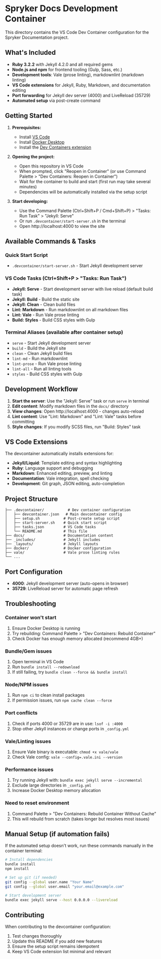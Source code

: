 # Spryker Docs Development Container

This directory contains the VS Code Dev Container configuration for the Spryker Documentation project.

## What's Included

- **Ruby 3.2.2** with Jekyll 4.2.0 and all required gems
- **Node.js and npm** for frontend tooling (Gulp, Sass, etc.)
- **Development tools**: Vale (prose linting), markdownlint (markdown linting)
- **VS Code extensions** for Jekyll, Ruby, Markdown, and documentation editing
- **Port forwarding** for Jekyll dev server (4000) and LiveReload (35729)
- **Automated setup** via post-create command

## Getting Started

1. **Prerequisites:**
   - Install [VS Code](https://code.visualstudio.com/)
   - Install [Docker Desktop](https://www.docker.com/products/docker-desktop)
   - Install the [Dev Containers extension](https://marketplace.visualstudio.com/items?itemName=ms-vscode-remote.remote-containers)

2. **Opening the project:**
   - Open this repository in VS Code
   - When prompted, click "Reopen in Container" (or use Command Palette > "Dev Containers: Reopen in Container")
   - Wait for the container to build and start (first run may take several minutes)
   - Dependencies will be automatically installed via the setup script

3. **Start developing:**
   - Use the Command Palette (Ctrl+Shift+P / Cmd+Shift+P) > "Tasks: Run Task" > "Jekyll: Serve"
   - Or run `.devcontainer/start-server.sh` in the terminal
   - Open http://localhost:4000 to view the site

## Available Commands & Tasks

### Quick Start Script
- `.devcontainer/start-server.sh` - Start Jekyll development server

### VS Code Tasks (Ctrl+Shift+P > "Tasks: Run Task")
- **Jekyll: Serve** - Start development server with live reload (default build task)
- **Jekyll: Build** - Build the static site
- **Jekyll: Clean** - Clean build files
- **Lint: Markdown** - Run markdownlint on all markdown files
- **Lint: Vale** - Run Vale prose linting
- **Build: Styles** - Build CSS styles with Gulp

### Terminal Aliases (available after container setup)
- `serve` - Start Jekyll development server
- `build` - Build the Jekyll site
- `clean` - Clean Jekyll build files  
- `lint-md` - Run markdownlint
- `lint-prose` - Run Vale prose linting
- `lint-all` - Run all linting tools
- `styles` - Build CSS styles with Gulp

## Development Workflow

1. **Start the server**: Use the "Jekyll: Serve" task or run `serve` in terminal
2. **Edit content**: Modify markdown files in the `docs/` directory
3. **View changes**: Open http://localhost:4000 - changes auto-reload
4. **Lint content**: Use "Lint: Markdown" and "Lint: Vale" tasks before committing
5. **Style changes**: If you modify SCSS files, run "Build: Styles" task

## VS Code Extensions

The devcontainer automatically installs extensions for:

- **Jekyll/Liquid**: Template editing and syntax highlighting
- **Ruby**: Language support and debugging
- **Markdown**: Enhanced editing, preview, and linting
- **Documentation**: Vale integration, spell checking
- **Development**: Git graph, JSON editing, auto-completion

## Project Structure

```
├── .devcontainer/           # Dev container configuration
│   ├── devcontainer.json   # Main devcontainer config
│   ├── setup.sh           # Post-create setup script
│   ├── start-server.sh    # Quick start script
│   ├── tasks.json         # VS Code tasks
│   └── README.md          # This file
├── docs/                  # Documentation content
├── _includes/             # Jekyll includes
├── _layouts/              # Jekyll layouts
├── docker/                # Docker configuration
├── vale/                  # Vale prose linting rules
└── ...
```

## Port Configuration

- **4000**: Jekyll development server (auto-opens in browser)
- **35729**: LiveReload server for automatic page refresh

## Troubleshooting

### Container won't start
1. Ensure Docker Desktop is running
2. Try rebuilding: Command Palette > "Dev Containers: Rebuild Container"
3. Check Docker has enough memory allocated (recommend 4GB+)

### Bundle/Gem issues
1. Open terminal in VS Code
2. Run `bundle install --redownload`
3. If still failing, try `bundle clean --force && bundle install`

### Node/NPM issues
1. Run `npm ci` to clean install packages
2. If permission issues, run `npm cache clean --force`

### Port conflicts
1. Check if ports 4000 or 35729 are in use: `lsof -i :4000`
2. Stop other Jekyll instances or change ports in `_config.yml`

### Vale/Linting issues
1. Ensure Vale binary is executable: `chmod +x vale/vale`
2. Check Vale config: `vale --config=.vale.ini --version`

### Performance issues
1. Try running Jekyll with: `bundle exec jekyll serve --incremental`
2. Exclude large directories in `_config.yml`
3. Increase Docker Desktop memory allocation

### Need to reset environment
1. Command Palette > "Dev Containers: Rebuild Container Without Cache"
2. This will rebuild from scratch (takes longer but resolves most issues)

## Manual Setup (if automation fails)

If the automated setup doesn't work, run these commands manually in the container terminal:

```bash
# Install dependencies
bundle install
npm install

# Set up git (if needed)
git config --global user.name "Your Name"
git config --global user.email "your.email@example.com"

# Start development server
bundle exec jekyll serve --host 0.0.0.0 --livereload
```

## Contributing

When contributing to the devcontainer configuration:

1. Test changes thoroughly
2. Update this README if you add new features
3. Ensure the setup script remains idempotent
4. Keep VS Code extension list minimal and relevant